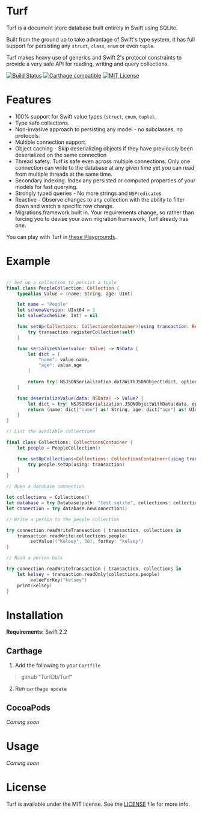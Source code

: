 # Turf

Turf is a document store database built entirely in Swift using SQLite.

Built from the ground up to take advantage of Swift's type system, it has full support for persisting any `struct`, `class`, `enum` or even `tuple`.

Turf makes heavy use of generics and Swift 2's protocol constraints to provide a very safe API for reading, writing and query collections.

[![Build Status](https://travis-ci.org/TurfDb/Turf.svg?branch=master)](https://travis-ci.org/TurfDb/Turf)
[![Carthage compatible](https://img.shields.io/badge/Carthage-compatible-4BC51D.svg?style=flat)](https://github.com/Carthage/Carthage)
[![MIT License](https://img.shields.io/cocoapods/l/BrightFutures.svg)](LICENSE)

# Features

- 100% support for Swift value types (`struct`, `enum`, `tuple`).
- Type safe collections.
- Non-invasive approach to persisting any model - no subclasses, no protocols.
- Multiple connection support.
- Object caching - Skip deserializing objects if they have previously been deserialized on the same connection
- Thread safety. Turf is safe even across multiple connections. Only one connection can write to the database at any given time yet you can read from multiple threads at the same time.
- Secondary indexing. Index any persisted or computed properties of your models for fast querying.
- Strongly typed queries - No more strings and `NSPredicate`s
- Reactive - Observe changes to any collection with the ability to filter down and watch a specific row change.
- Migrations framework built in. Your requirements change, so rather than forcing you to devise your own migration framework, Turf already has one.


You can play with Turf in [these Playgrounds](https://github.com/TurfDb/Playgrounds).

# Example

```swift

// Set up a collection to persist a tuple
final class PeopleCollection: Collection {
    typealias Value = (name: String, age: UInt)

    let name = "People"
    let schemaVersion: UInt64 = 1
    let valueCacheSize: Int? = nil

    func setUp<Collections: CollectionsContainer>(using transaction: ReadWriteTransaction<Collections>) throws {
        try transaction.registerCollection(self)
    }

    func serializeValue(value: Value) -> NSData {
        let dict = [
            "name": value.name,
            "age": value.age
        ]

        return try! NSJSONSerialization.dataWithJSONObject(dict, options: [])
    }

    func deserializeValue(data: NSData) -> Value? {
        let dict = try! NSJSONSerialization.JSONObjectWithData(data, options: [])
        return (name: dict["name"] as! String, age: dict["age"] as! UInt)
    }
}

// List the available collections

final class Collections: CollectionsContainer {
	let people = PeopleCollection()

	func setUpCollections<Collections: CollectionsContainer>(using transaction: ReadWriteTransaction<Collections>) throws {
		try people.setUp(using: transaction)
	}
}

// Open a database connection

let collections = Collections()
let database = try Database(path: "test.sqlite", collections: collections)
let connection = try database.newConnection()

// Write a person to the people collection

try connection.readWriteTransaction { transaction, collections in
    transaction.readWrite(collections.people)
        .setValue(("Kelsey", 30), forKey: "kelsey")
}

// Read a person back

try connection.readWriteTransaction { transaction, collections in
    let kelsey = transaction.readOnly(collections.people)
        .valueForKey("kelsey")
    print(kelsey)
}

```

# Installation

**Requirements:** Swift 2.2

## Carthage

1. Add the following to your `Cartfile`
> github "TurfDb/Turf"

2. Run `carthage update`

## CocoaPods

*Coming soon*

# Usage

*Coming soon*

# License

Turf is available under the MIT license. See the [LICENSE](LICENSE) file for more info.
